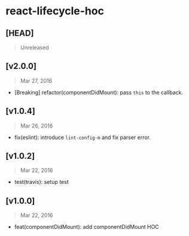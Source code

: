 # react-lifecycle-hoc

## [HEAD]
> Unreleased

## [v2.0.0]
> Mar 27, 2016

* [Breaking] refactor(componentDidMount): pass `this` to the callback.

## [v1.0.4]
> Mar 26, 2016

* fix(eslint): introduce `lint-config-m` and fix parser error.

## [v1.0.2]
> Mar 22, 2016

* test(travis): setup test

## [v1.0.0]
> Mar 22, 2016

* feat(componentDidMount): add componentDidMount HOC
